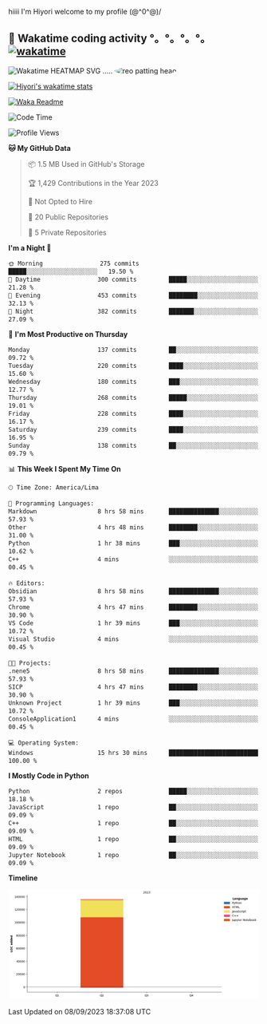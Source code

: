 hiiii I'm Hiyori welcome to my profile \(@^0^@)/

## 🦄 Wakatime coding activity °。°。°。°。[![wakatime](https://wakatime.com/badge/user/49dba2c5-26e1-43a7-9d07-e0f8613d1227.svg)](https://wakatime.com/@49dba2c5-26e1-43a7-9d07-e0f8613d1227) 
<img src="https://wakatime.com/share/@ziajoriii7/ef87015d-57e0-4afb-bb56-1a99a24ea312.svg" width="600" alt="Wakatime HEATMAP SVG"/> ..... <img src="https://i.postimg.cc/RFM2CQFY/reo-patting.webp" alt="reo patting head" width="200" style="border-radius: 50%;">

 [![Hiyori's wakatime stats](https://github-readme-stats.vercel.app/api/wakatime?username=ziajoriii7&theme=buefy&range=last_year&is_including_today=true&layout=compact&hide=markdown)](https://github.com/anuraghazra/github-readme-stats)
 

[![Waka Readme](https://github.com/hiyorijl/hiyorijl/actions/workflows/Waka%20Readme.yml/badge.svg)](https://github.com/hiyorijl/hiyorijl/actions/workflows/Waka%20Readme.yml)

<!--START_SECTION:waka-->
![Code Time](http://img.shields.io/badge/Code%20Time-374%20hrs%2045%20mins-blue)

![Profile Views](http://img.shields.io/badge/Profile%20Views-0-blue)

**🐱 My GitHub Data** 

> 📦 1.5 MB Used in GitHub's Storage 
 > 
> 🏆 1,429 Contributions in the Year 2023
 > 
> 🚫 Not Opted to Hire
 > 
> 📜 20 Public Repositories 
 > 
> 🔑 5 Private Repositories 
 > 
**I'm a Night 🦉** 

```text
🌞 Morning                275 commits         █████░░░░░░░░░░░░░░░░░░░░   19.50 % 
🌆 Daytime                300 commits         █████░░░░░░░░░░░░░░░░░░░░   21.28 % 
🌃 Evening                453 commits         ████████░░░░░░░░░░░░░░░░░   32.13 % 
🌙 Night                  382 commits         ███████░░░░░░░░░░░░░░░░░░   27.09 % 
```
📅 **I'm Most Productive on Thursday** 

```text
Monday                   137 commits         ██░░░░░░░░░░░░░░░░░░░░░░░   09.72 % 
Tuesday                  220 commits         ████░░░░░░░░░░░░░░░░░░░░░   15.60 % 
Wednesday                180 commits         ███░░░░░░░░░░░░░░░░░░░░░░   12.77 % 
Thursday                 268 commits         █████░░░░░░░░░░░░░░░░░░░░   19.01 % 
Friday                   228 commits         ████░░░░░░░░░░░░░░░░░░░░░   16.17 % 
Saturday                 239 commits         ████░░░░░░░░░░░░░░░░░░░░░   16.95 % 
Sunday                   138 commits         ██░░░░░░░░░░░░░░░░░░░░░░░   09.79 % 
```


📊 **This Week I Spent My Time On** 

```text
🕑︎ Time Zone: America/Lima

💬 Programming Languages: 
Markdown                 8 hrs 58 mins       ██████████████░░░░░░░░░░░   57.93 % 
Other                    4 hrs 48 mins       ████████░░░░░░░░░░░░░░░░░   31.00 % 
Python                   1 hr 38 mins        ███░░░░░░░░░░░░░░░░░░░░░░   10.62 % 
C++                      4 mins              ░░░░░░░░░░░░░░░░░░░░░░░░░   00.45 % 

🔥 Editors: 
Obsidian                 8 hrs 58 mins       ██████████████░░░░░░░░░░░   57.93 % 
Chrome                   4 hrs 47 mins       ████████░░░░░░░░░░░░░░░░░   30.90 % 
VS Code                  1 hr 39 mins        ███░░░░░░░░░░░░░░░░░░░░░░   10.72 % 
Visual Studio            4 mins              ░░░░░░░░░░░░░░░░░░░░░░░░░   00.45 % 

🐱‍💻 Projects: 
.nene5                   8 hrs 58 mins       ██████████████░░░░░░░░░░░   57.93 % 
SICP                     4 hrs 47 mins       ████████░░░░░░░░░░░░░░░░░   30.90 % 
Unknown Project          1 hr 39 mins        ███░░░░░░░░░░░░░░░░░░░░░░   10.72 % 
ConsoleApplication1      4 mins              ░░░░░░░░░░░░░░░░░░░░░░░░░   00.45 % 

💻 Operating System: 
Windows                  15 hrs 30 mins      █████████████████████████   100.00 % 
```

**I Mostly Code in Python** 

```text
Python                   2 repos             █████░░░░░░░░░░░░░░░░░░░░   18.18 % 
JavaScript               1 repo              ██░░░░░░░░░░░░░░░░░░░░░░░   09.09 % 
C++                      1 repo              ██░░░░░░░░░░░░░░░░░░░░░░░   09.09 % 
HTML                     1 repo              ██░░░░░░░░░░░░░░░░░░░░░░░   09.09 % 
Jupyter Notebook         1 repo              ██░░░░░░░░░░░░░░░░░░░░░░░   09.09 % 
```



**Timeline**

![Lines of Code chart](https://raw.githubusercontent.com/hiyorijl/hiyorijl/main/assets/bar_graph.png)


 Last Updated on 08/09/2023 18:37:08 UTC
<!--END_SECTION:waka-->
